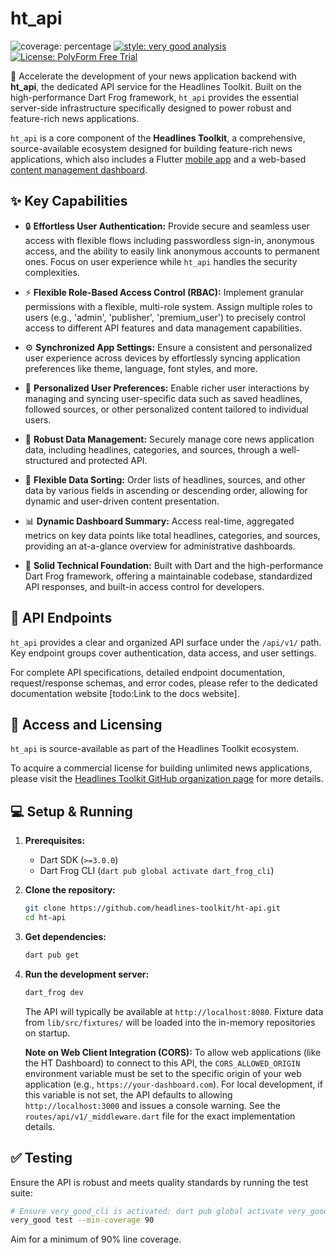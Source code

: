 # ht_api

![coverage: percentage](https://img.shields.io/badge/coverage-xx-green)
[![style: very good analysis](https://img.shields.io/badge/style-very_good_analysis-B22C89.svg)](https://pub.dev/packages/very_good_analysis)
[![License: PolyForm Free Trial](https://img.shields.io/badge/License-PolyForm%20Free%20Trial-blue)](https://polyformproject.org/licenses/free-trial/1.0.0)

🚀 Accelerate the development of your news application backend with **ht_api**, the
dedicated API service for the Headlines Toolkit. Built on the high-performance
Dart Frog framework, `ht_api` provides the essential server-side infrastructure
specifically designed to power robust and feature-rich news applications.

`ht_api` is a core component of the **Headlines Toolkit**, a comprehensive,
source-available ecosystem designed for building feature-rich news
applications, which also includes a Flutter [mobile app](https://github.com/headlines-toolkit/ht-main) and a web-based [content
management dashboard](https://github.com/headlines-toolkit/ht-dashboard).

## ✨ Key Capabilities

*   🔒 **Effortless User Authentication:** Provide secure and seamless user access
    with flexible flows including passwordless sign-in, anonymous access, and
    the ability to easily link anonymous accounts to permanent ones. Focus on
    user experience while `ht_api` handles the security complexities.

*   ⚡️ **Flexible Role-Based Access Control (RBAC):** Implement granular
    permissions with a flexible, multi-role system. Assign multiple roles to
    users (e.g., 'admin', 'publisher', 'premium_user') to precisely control
    access to different API features and data management capabilities.

*   ⚙️ **Synchronized App Settings:** Ensure a consistent and personalized user
    experience across devices by effortlessly syncing application preferences
    like theme, language, font styles, and more.

*   👤 **Personalized User Preferences:** Enable richer user interactions by
    managing and syncing user-specific data such as saved headlines, followed sources, or other personalized content tailored to individual users.

*   💾 **Robust Data Management:** Securely manage core news application data,
    including headlines, categories, and sources, through a well-structured
    and protected API.

*   🔀 **Flexible Data Sorting:** Order lists of headlines, sources, and other
    data by various fields in ascending or descending order, allowing for
    dynamic and user-driven content presentation.

*   📊 **Dynamic Dashboard Summary:** Access real-time, aggregated metrics on
    key data points like total headlines, categories, and sources, providing
    an at-a-glance overview for administrative dashboards.

*   🔧 **Solid Technical Foundation:** Built with Dart and the high-performance
    Dart Frog framework, offering a maintainable codebase, standardized API
    responses, and built-in access control for developers.

## 🔌 API Endpoints

`ht_api` provides a clear and organized API surface under the `/api/v1/` path.
Key endpoint groups cover authentication, data access, and user settings.

For complete API specifications, detailed endpoint documentation,
request/response schemas, and error codes, please refer to the dedicated
documentation website [todo:Link to the docs website].

## 🔑 Access and Licensing

`ht_api` is source-available as part of the Headlines Toolkit ecosystem.

To acquire a commercial license for building unlimited news applications, please visit 
the [Headlines Toolkit GitHub organization page](https://github.com/headlines-toolkit)
for more details.

## 💻 Setup & Running

1.  **Prerequisites:**
    *   Dart SDK (`>=3.0.0`)
    *   Dart Frog CLI (`dart pub global activate dart_frog_cli`)
2.  **Clone the repository:**
    ```bash
    git clone https://github.com/headlines-toolkit/ht-api.git
    cd ht-api
    ```
3.  **Get dependencies:**
    ```bash
    dart pub get
    ```
4.  **Run the development server:**
    ```bash
    dart_frog dev
    ```
    The API will typically be available at `http://localhost:8080`. Fixture data
    from `lib/src/fixtures/` will be loaded into the in-memory repositories on
    startup.

    **Note on Web Client Integration (CORS):**
    To allow web applications (like the HT Dashboard) to connect to this API,
    the `CORS_ALLOWED_ORIGIN` environment variable must be set to the
    specific origin of your web application (e.g., `https://your-dashboard.com`).
    For local development, if this variable is not set, the API defaults to
    allowing `http://localhost:3000` and issues a console warning. See the
    `routes/api/v1/_middleware.dart` file for the exact implementation details.

## ✅ Testing

Ensure the API is robust and meets quality standards by running the test suite:

```bash
# Ensure very_good_cli is activated: dart pub global activate very_good_cli
very_good test --min-coverage 90
```

Aim for a minimum of 90% line coverage.
